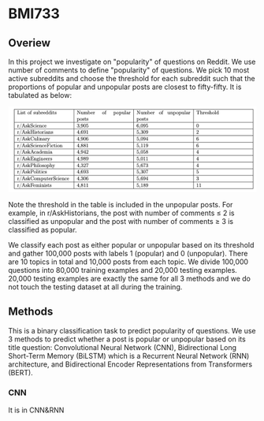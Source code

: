 # BMI733

## Overiew

In this project we investigate on "popularity" of questions on Reddit. We use number of comments to define "popularity" of questions. We pick 10 most active 
subreddits and choose the threshold for each subreddit such that the proportions of popular and unpopular posts are closest to fifty-fifty.  It is tabulated as
below: 

![](./dataset.png)

Note the threshold in the table is included in the unpopular posts. For example, in r/AskHistorians, the post with number of comments ≤ 2 is classified as unpopular and the post with number of comments ≥ 3 is classified as popular.

We classify each post as either popular or unpopular based on its threshold and gather 100,000 posts with labels 1 (popular) and 0 (unpopular). There are 10 topics in total and 10,000 posts from each topic. We divide 100,000 questions into 80,000 training examples and 20,000 testing examples. 20,000 testing examples are exactly the same for all 3 methods and we do not touch the testing dataset at all during the training.

## Methods

This is a binary classification task to predict popularity of questions. We use 3 methods to predict whether a post is popular or unpopular based on its title question: Convolutional Neural Network (CNN), Bidirectional Long Short-Term Memory (BiLSTM) which is a Recurrent Neural Network (RNN) architecture, and Bidirectional Encoder Representations from Transformers (BERT).

### CNN

It is in CNN&RNN
